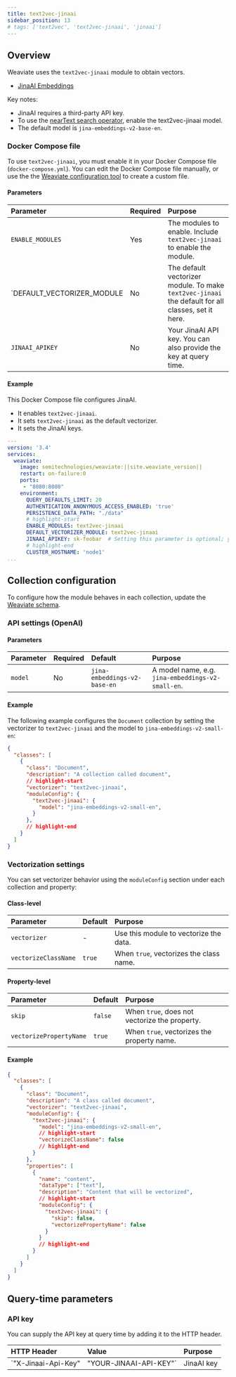 ```yaml
---
title: text2vec-jinaai
sidebar_position: 13
# tags: ['text2vec', 'text2vec-jinaai', 'jinaai']
---
```



## Overview

Weaviate uses the `text2vec-jinaai` module to obtain vectors.
- [JinaAI Embeddings](https://jina.ai/embeddings/)

Key notes:

- JinaAI requires a third-party API key.
- To use the [nearText search operator](/developers/weaviate/api/graphql/search-operators.md#neartext), enable the text2vec-jinaai model.
- The default model is `jina-embeddings-v2-base-en`.

### Docker Compose file

To use `text2vec-jinaai`, you must enable it in your Docker Compose file (`docker-compose.yml`). You can edit the Docker Compose file manually, or use the the [Weaviate configuration tool](/developers/weaviate/installation/docker-compose.md#configurator) to create a custom file.

#### Parameters

|Parameter|Required|Purpose|
|:-|:-|:-|
|`ENABLE_MODULES`|Yes|The modules to enable. Include `text2vec-jinaai` to enable the module.|
|`DEFAULT_VECTORIZER_MODULE|No|The default vectorizer module. To make `text2vec-jinaai` the default for all classes, set it here.
|`JINAAI_APIKEY`|No|Your JinaAI API key. You can also provide the key at query time.|

#### Example

This Docker Compose file configures JinaAI.

 - It enables `text2vec-jinaai`.
 - It sets `text2vec-jinaai` as the default vectorizer.
 - It sets the JinaAI keys.

```yaml
---
version: '3.4'
services:
  weaviate:
    image: semitechnologies/weaviate:||site.weaviate_version||
    restart: on-failure:0
    ports:
     - "8080:8080"
    environment:
      QUERY_DEFAULTS_LIMIT: 20
      AUTHENTICATION_ANONYMOUS_ACCESS_ENABLED: 'true'
      PERSISTENCE_DATA_PATH: "./data"
      # highlight-start
      ENABLE_MODULES: text2vec-jinaai
      DEFAULT_VECTORIZER_MODULE: text2vec-jinaai
      JINAAI_APIKEY: sk-foobar  # Setting this parameter is optional; you can also provide the key at query time.
      # highlight-end
      CLUSTER_HOSTNAME: 'node1'
...
```

## Collection configuration

To configure how the module behaves in each collection, update the [Weaviate schema](/developers/weaviate/configuration/schema-configuration.md).

### API settings (OpenAI)

#### Parameters

|Parameter|Required|Default|Purpose|
|:-|:-|:-|:-|
|`model`|No|`jina-embeddings-v2-base-en`|A model name, e.g. `jina-embeddings-v2-small-en`.|
#### Example

The following example configures the `Document` collection by setting the vectorizer to `text2vec-jinaai` and the model to `jina-embeddings-v2-small-en`:

```json
{
  "classes": [
    {
      "class": "Document",
      "description": "A collection called document",
      // highlight-start
      "vectorizer": "text2vec-jinaai",
      "moduleConfig": {
        "text2vec-jinaai": {
          "model": "jina-embeddings-v2-small-en",
        }
      },
      // highlight-end
    }
  ]
}
```


### Vectorization settings

You can set vectorizer behavior using the `moduleConfig` section under each collection and property:

#### Class-level

|Parameter|Default|Purpose|
|:-|:-|:-|
|`vectorizer`|-| Use this module to vectorize the data.|
|`vectorizeClassName`| `true`| When `true`, vectorizes the class name.

#### Property-level

|Parameter|Default|Purpose|
|:-|:-|:-|
|`skip`|`false`|When `true`, does not vectorize the property.|
|`vectorizePropertyName`|`true`|When `true`, vectorizes the property name.

#### Example

```json
{
  "classes": [
    {
      "class": "Document",
      "description": "A class called document",
      "vectorizer": "text2vec-jinaai",
      "moduleConfig": {
        "text2vec-jinaai": {
          "model": "jina-embeddings-v2-small-en",
          // highlight-start
          "vectorizeClassName": false
          // highlight-end
        }
      },
      "properties": [
        {
          "name": "content",
          "dataType": ["text"],
          "description": "Content that will be vectorized",
          // highlight-start
          "moduleConfig": {
            "text2vec-jinaai": {
              "skip": false,
              "vectorizePropertyName": false
            }
          }
          // highlight-end
        }
      ]
    }
  ]
}
```

## Query-time parameters

### API key

You can supply the API key at query time by adding it to the HTTP header.

|HTTP Header|Value|Purpose|
|:-|:-|:-|
|`"X-Jinaai-Api-Key"|"YOUR-JINAAI-API-KEY"`|JinaAI key|
